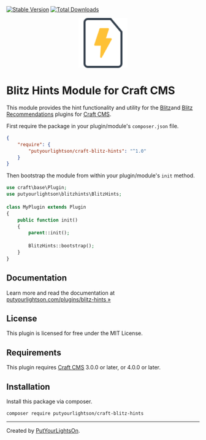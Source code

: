 [![Stable Version](https://img.shields.io/packagist/v/putyourlightson/craft-blitz-hints?label=stable)]((https://packagist.org/packages/putyourlightson/craft-blitz-hints))
[![Total Downloads](https://img.shields.io/packagist/dt/putyourlightson/craft-blitz-hints)](https://packagist.org/packages/putyourlightson/craft-blitz-hints)

<p align="center"><img width="130" src="https://raw.githubusercontent.com/putyourlightson/craft-blitz-hints/v1/src/icon.svg"></p>

# Blitz Hints Module for Craft CMS

This module provides the hint functionality and utility for the [Blitz](https://github.com/putyourlightson/craft-blitz)and [Blitz Recommendations](https://github.com/putyourlightson/craft-blitz-recommendations) plugins for [Craft CMS](https://craftcms.com/).  

First require the package in your plugin/module's `composer.json` file.

```json
{
    "require": {
        "putyourlightson/craft-blitz-hints": "^1.0"
    }
}
```

Then bootstrap the module from within your plugin/module's `init` method.

```php
use craft\base\Plugin;
use putyourlightson\blitzhints\BlitzHints;

class MyPlugin extends Plugin
{
    public function init()
    {
        parent::init();

        BlitzHints::bootstrap();
    }
}
```

## Documentation

Learn more and read the documentation at [putyourlightson.com/plugins/blitz-hints »](https://putyourlightson.com/plugins/blitz-hints)

## License

This plugin is licensed for free under the MIT License.

## Requirements

This plugin requires [Craft CMS](https://craftcms.com/) 3.0.0 or later, or 4.0.0 or later.

## Installation

Install this package via composer.

```shell
composer require putyourlightson/craft-blitz-hints
```

---

Created by [PutYourLightsOn](https://putyourlightson.com/).

